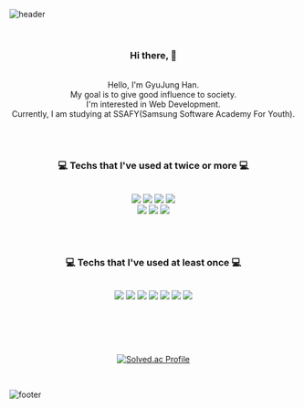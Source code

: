 ![header](https://capsule-render.vercel.app/api?type=waving&&color=gradient&height=100&section=header&fontSize=90)


<div align = "center">

<br/>
<h3>Hi there, 🥳</h3>

<br/> 
Hello, I'm GyuJung Han.<br/>
My goal is to give good influence to society.<br/>
I'm interested in Web Development. <br/>
Currently, I am studying at SSAFY(Samsung Software Academy For Youth).

<br/>
 

<br/><br/>

 
 
<h3>💻 Techs that I've used at twice or more 💻</h3>
 
<br/>
  
<img src="https://img.shields.io/badge/JAVA-007396?style=for-the-badge&logo=java&logoColor=white">
<img src="https://img.shields.io/badge/HTML-E34F26?style=flat-square&logo=HTML5&logoColor=white"/>
<img src="https://img.shields.io/badge/CSS-1572B6?style=flat-square&logo=CSS3&logoColor=white"/>
<img src="https://img.shields.io/badge/JavaScript-F7DF1E?style=flat-square&logo=JavaScript&logoColor=white"/><br>
<img src="https://img.shields.io/badge/react-61DAFB?style=for-the-badge&logo=react&logoColor=black">
<img src="https://img.shields.io/badge/mysql-4479A1?style=for-the-badge&logo=mysql&logoColor=white">
<img src="https://img.shields.io/badge/Git-F05032?style=flat-square&logo=Git&logoColor=white"/>
  
<br/><br/>
 
<h3>💻 Techs that I've used at least once 💻</h3>
 
<br/>
  
<img src="https://img.shields.io/badge/C++-3766AB?style=flat-square&logo=C++&logoColor=white"/>
<img src="https://img.shields.io/badge/C-A8B9CC?style=flat-square&logo=C&logoColor=white"/>
<img src="https://img.shields.io/badge/Python-3776AB?style=flat-square&logo=Python&logoColor=white"/>
<img src="https://img.shields.io/badge/vue.js-4FC08D?style=for-the-badge&logo=vue.js&logoColor=white">
<img src="https://img.shields.io/badge/jquery-0769AD?style=for-the-badge&logo=jquery&logoColor=white">
<img src="https://img.shields.io/badge/oracle-F80000?style=for-the-badge&logo=oracle&logoColor=white">
<img src="https://img.shields.io/badge/Spring-6DB33F?style=for-the-badge&logo=Spring&logoColor=white">

  
<br/><br/>

<br/>



[![Solved.ac Profile](http://mazassumnida.wtf/api/v2/generate_badge?boj=ssikssikii)](https://solved.ac/ssikssikii/)

</div>
 
 

<br/>

![footer](https://capsule-render.vercel.app/api?type=waving&&color=gradient&height=100&section=footer&fontSize=90)




